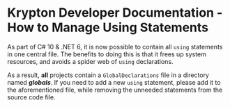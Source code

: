 # Krypton Developer Documentation - How to Manage Using Statements

As part of C# 10 & .NET 6, it is now possible to contain all `using` statements in one central file. The benefits to doing this is that it frees up system resources, and avoids a spider web of `using` declarations.

As a result, **all** projects contain a `GlobalDeclarations` file in a directory named ***globals***. If you need to add a new `using` statement, please add it to the aforementioned file, while removing the unneeded statements from the source code file. 